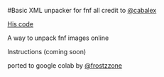 #Basic XML unpacker for fnf
all credit to [@cabalex](https://github.com/cabalex)

[His code](https://gist.github.com/cabalex/931885371f20a226e4c6a3391e2d3982)

A way to unpack fnf images online

Instructions (coming soon)

ported to google colab by [@frostzzone](https://github.com/frostzzone)
